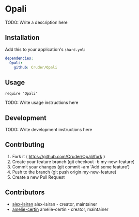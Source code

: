 # Opali

TODO: Write a description here

## Installation


Add this to your application's `shard.yml`:

```yaml
dependencies:
  Opali:
    github: Cruder/Opali
```


## Usage


```crystal
require "Opali"
```


TODO: Write usage instructions here

## Development

TODO: Write development instructions here

## Contributing

1. Fork it ( https://github.com/Cruder/Opali/fork )
2. Create your feature branch (git checkout -b my-new-feature)
3. Commit your changes (git commit -am 'Add some feature')
4. Push to the branch (git push origin my-new-feature)
5. Create a new Pull Request

## Contributors

- [alex-lairan](https://github.com/alex-lairan) alex-lairan - creator, maintainer
- [amelie-certin](https://github.com/amelie-certin) amelie-certin - creator, maintainer
